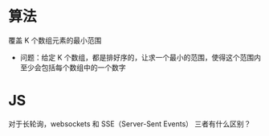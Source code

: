 # 算法
覆盖 K 个数组元素的最小范围
  * 问题：给定 K 个数组，都是排好序的，让求一个最小的范围，使得这个范围内至少会包括每个数组中的一个数字

# JS
对于长轮询，websockets 和 SSE（Server-Sent Events） 三者有什么区别？
